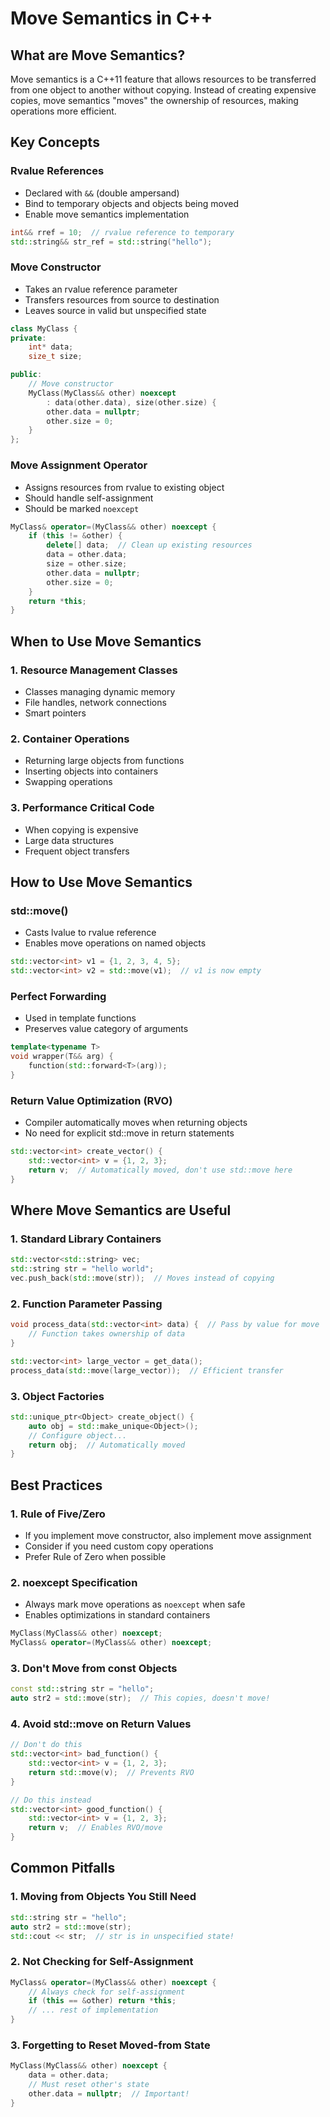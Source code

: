# Move Semantics in C++

## What are Move Semantics?

Move semantics is a C++11 feature that allows resources to be transferred from one object to another without copying. Instead of creating expensive copies, move semantics "moves" the ownership of resources, making operations more efficient.

## Key Concepts

### Rvalue References
- Declared with `&&` (double ampersand)
- Bind to temporary objects and objects being moved
- Enable move semantics implementation

```cpp
int&& rref = 10;  // rvalue reference to temporary
std::string&& str_ref = std::string("hello");
```

### Move Constructor
- Takes an rvalue reference parameter
- Transfers resources from source to destination
- Leaves source in valid but unspecified state

```cpp
class MyClass {
private:
    int* data;
    size_t size;

public:
    // Move constructor
    MyClass(MyClass&& other) noexcept 
        : data(other.data), size(other.size) {
        other.data = nullptr;
        other.size = 0;
    }
};
```

### Move Assignment Operator
- Assigns resources from rvalue to existing object
- Should handle self-assignment
- Should be marked `noexcept`

```cpp
MyClass& operator=(MyClass&& other) noexcept {
    if (this != &other) {
        delete[] data;  // Clean up existing resources
        data = other.data;
        size = other.size;
        other.data = nullptr;
        other.size = 0;
    }
    return *this;
}
```

## When to Use Move Semantics

### 1. Resource Management Classes
- Classes managing dynamic memory
- File handles, network connections
- Smart pointers

### 2. Container Operations
- Returning large objects from functions
- Inserting objects into containers
- Swapping operations

### 3. Performance Critical Code
- When copying is expensive
- Large data structures
- Frequent object transfers

## How to Use Move Semantics

### std::move()
- Casts lvalue to rvalue reference
- Enables move operations on named objects

```cpp
std::vector<int> v1 = {1, 2, 3, 4, 5};
std::vector<int> v2 = std::move(v1);  // v1 is now empty
```

### Perfect Forwarding
- Used in template functions
- Preserves value category of arguments

```cpp
template<typename T>
void wrapper(T&& arg) {
    function(std::forward<T>(arg));
}
```

### Return Value Optimization (RVO)
- Compiler automatically moves when returning objects
- No need for explicit std::move in return statements

```cpp
std::vector<int> create_vector() {
    std::vector<int> v = {1, 2, 3};
    return v;  // Automatically moved, don't use std::move here
}
```

## Where Move Semantics are Useful

### 1. Standard Library Containers
```cpp
std::vector<std::string> vec;
std::string str = "hello world";
vec.push_back(std::move(str));  // Moves instead of copying
```

### 2. Function Parameter Passing
```cpp
void process_data(std::vector<int> data) {  // Pass by value for move
    // Function takes ownership of data
}

std::vector<int> large_vector = get_data();
process_data(std::move(large_vector));  // Efficient transfer
```

### 3. Object Factories
```cpp
std::unique_ptr<Object> create_object() {
    auto obj = std::make_unique<Object>();
    // Configure object...
    return obj;  // Automatically moved
}
```

## Best Practices

### 1. Rule of Five/Zero
- If you implement move constructor, also implement move assignment
- Consider if you need custom copy operations
- Prefer Rule of Zero when possible

### 2. noexcept Specification
- Always mark move operations as `noexcept` when safe
- Enables optimizations in standard containers

```cpp
MyClass(MyClass&& other) noexcept;
MyClass& operator=(MyClass&& other) noexcept;
```

### 3. Don't Move from const Objects
```cpp
const std::string str = "hello";
auto str2 = std::move(str);  // This copies, doesn't move!
```

### 4. Avoid std::move on Return Values
```cpp
// Don't do this
std::vector<int> bad_function() {
    std::vector<int> v = {1, 2, 3};
    return std::move(v);  // Prevents RVO
}

// Do this instead
std::vector<int> good_function() {
    std::vector<int> v = {1, 2, 3};
    return v;  // Enables RVO/move
}
```

## Common Pitfalls

### 1. Moving from Objects You Still Need
```cpp
std::string str = "hello";
auto str2 = std::move(str);
std::cout << str;  // str is in unspecified state!
```

### 2. Not Checking for Self-Assignment
```cpp
MyClass& operator=(MyClass&& other) noexcept {
    // Always check for self-assignment
    if (this == &other) return *this;
    // ... rest of implementation
}
```

### 3. Forgetting to Reset Moved-from State
```cpp
MyClass(MyClass&& other) noexcept {
    data = other.data;
    // Must reset other's state
    other.data = nullptr;  // Important!
}
``` 